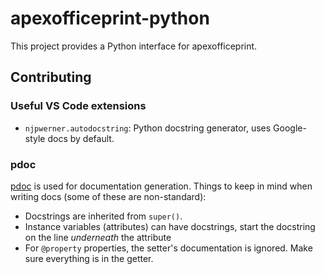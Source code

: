 # apexofficeprint-python
This project provides a Python interface for apexofficeprint.

## Contributing

### Useful VS Code extensions
- `njpwerner.autodocstring`: Python docstring generator, uses Google-style docs by default.

### pdoc
[pdoc](https://pdoc3.github.io/pdoc/) is used for documentation generation.
Things to keep in mind when writing docs (some of these are non-standard):
- Docstrings are inherited from `super()`.
- Instance variables (attributes) can have docstrings, start the docstring on the line *underneath* the attribute
- For `@property` properties, the setter's documentation is ignored. Make sure everything is in the getter.
